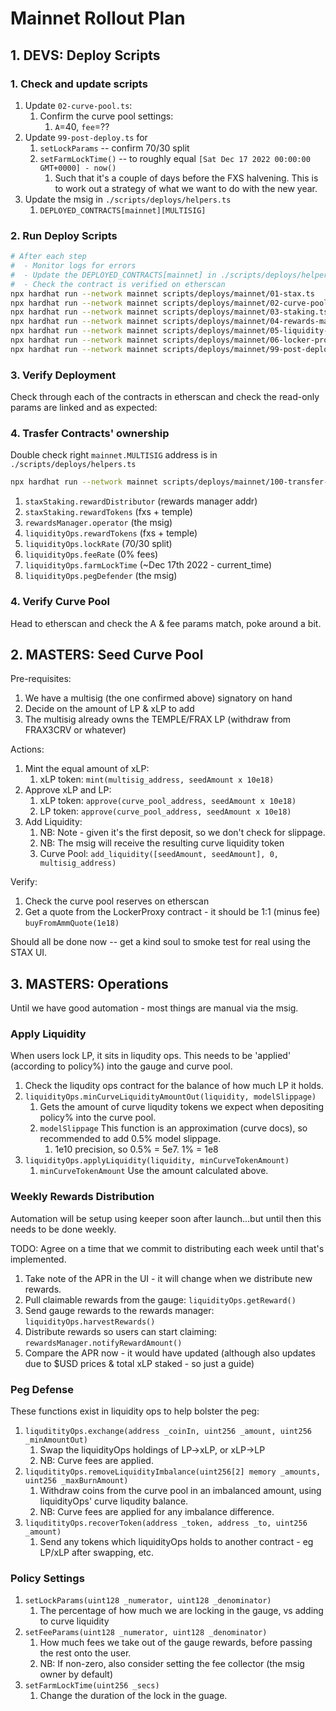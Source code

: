 # Mainnet Rollout Plan

## 1. DEVS: Deploy Scripts

### 1. Check and update scripts

1. Update `02-curve-pool.ts`:
    1. Confirm the curve pool settings:
        1. `A`=40, `fee`=??
1. Update `99-post-deploy.ts` for
    1. `setLockParams` -- confirm 70/30 split
    1. `setFarmLockTime()` -- to roughly equal `[Sat Dec 17 2022 00:00:00 GMT+0000] - now()`
        1. Such that it's a couple of days before the FXS halvening. This is to work out a strategy of what we want to do with the new year.
1. Update the msig in `./scripts/deploys/helpers.ts`
    1. `DEPLOYED_CONTRACTS[mainnet][MULTISIG]`

### 2. Run Deploy Scripts

```bash
# After each step
#  - Monitor logs for errors
#  - Update the DEPLOYED_CONTRACTS[mainnet] in ./scripts/deploys/helpers.ts
#  - Check the contract is verified on etherscan
npx hardhat run --network mainnet scripts/deploys/mainnet/01-stax.ts
npx hardhat run --network mainnet scripts/deploys/mainnet/02-curve-pool.ts
npx hardhat run --network mainnet scripts/deploys/mainnet/03-staking.ts
npx hardhat run --network mainnet scripts/deploys/mainnet/04-rewards-manager.ts
npx hardhat run --network mainnet scripts/deploys/mainnet/05-liquidity-ops.ts
npx hardhat run --network mainnet scripts/deploys/mainnet/06-locker-proxy.ts
npx hardhat run --network mainnet scripts/deploys/mainnet/99-post-deploy.ts
```

### 3. Verify Deployment

Check through each of the contracts in etherscan and check the read-only params are linked and as expected:

### 4. Trasfer Contracts' ownership

Double check right `mainnet.MULTISIG` address is in `./scripts/deploys/helpers.ts`

```bash
npx hardhat run --network mainnet scripts/deploys/mainnet/100-transfer-ownership.ts
```

1. `staxStaking.rewardDistributor` (rewards manager addr)
1. `staxStaking.rewardTokens` (fxs + temple)
1. `rewardsManager.operator` (the msig)
1. `liquidityOps.rewardTokens` (fxs + temple)
1. `liquidityOps.lockRate` (70/30 split)
1. `liquidityOps.feeRate` (0% fees)
1. `liquidityOps.farmLockTime` (~Dec 17th 2022 - current_time)
1. `liquidityOps.pegDefender` (the msig)

### 4. Verify Curve Pool

Head to etherscan and check the A & fee params match, poke around a bit.


## 2. MASTERS: Seed Curve Pool

Pre-requisites:

1. We have a multisig (the one confirmed above) signatory on hand
1. Decide on the amount of LP & xLP to add
1. The multisig already owns the TEMPLE/FRAX LP (withdraw from FRAX3CRV or whatever)

Actions:

1. Mint the equal amount of xLP:
    1. xLP token: `mint(multisig_address, seedAmount x 10e18)`
1. Approve xLP and LP:
    1. xLP token: `approve(curve_pool_address, seedAmount x 10e18)`
    1. LP token: `approve(curve_pool_address, seedAmount x 10e18)`
1. Add Liquidity:
    1. NB: Note - given it's the first deposit, so we don't check for slippage. 
    1. NB: The msig will receive the resulting curve liquidity token
    1. Curve Pool: `add_liquidity([seedAmount, seedAmount], 0, multisig_address)`

Verify:

1. Check the curve pool reserves on etherscan
1. Get a quote from the LockerProxy contract - it should be 1:1 (minus fee) `buyFromAmmQuote(1e18)`

Should all be done now -- get a kind soul to smoke test for real using the STAX UI.

## 3. MASTERS: Operations

Until we have good automation - most things are manual via the msig.

### Apply Liquidity

When users lock LP, it sits in liqudity ops. This needs to be 'applied' (according to policy%) into the gauge and curve pool.

1. Check the liqudity ops contract for the balance of how much LP it holds.
1. `liquidityOps.minCurveLiquidityAmountOut(liquidity, modelSlippage)`
    1. Gets the amount of curve liqudity tokens we expect when depositing policy% into the curve pool.
    1. `modelSlippage` This function is an approximation (curve docs), so recommended to add 0.5% model slippage.
        1. 1e10 precision, so 0.5% = 5e7. 1% = 1e8
1. `liquidityOps.applyLiquidity(liquidity, minCurveTokenAmount)`
    1. `minCurveTokenAmount` Use the amount calculated above.

### Weekly Rewards Distribution

Automation will be setup using keeper soon after launch...but until then this needs to be done weekly.

TODO: Agree on a time that we commit to distributing each week until that's implemented.

1. Take note of the APR in the UI - it will change when we distribute new rewards.
1. Pull claimable rewards from the gauge: `liquidityOps.getReward()`
1. Send gauge rewards to the rewards manager: `liquidityOps.harvestRewards()`
1. Distribute rewards so users can start claiming: `rewardsManager.notifyRewardAmount()`
1. Compare the APR now - it would have updated (although also updates due to $USD prices & total xLP staked - so just a guide)

### Peg Defense

These functions exist in liquidity ops to help bolster the peg:

1. `liquditityOps.exchange(address _coinIn, uint256 _amount, uint256 _minAmountOut)`
    1. Swap the liquidityOps holdings of LP->xLP, or xLP->LP
    1. NB: Curve fees are applied.
1. `liquditityOps.removeLiquidityImbalance(uint256[2] memory _amounts, uint256 _maxBurnAmount)`
    1. Withdraw coins from the curve pool in an imbalanced amount, using liquidityOps' curve liqudity balance.
    1. NB: Curve fees are applied for any imbalance difference.
1. `liquditityOps.recoverToken(address _token, address _to, uint256 _amount)`
    1. Send any tokens which liquidityOps holds to another contract - eg LP/xLP after swapping, etc.

### Policy Settings

1. `setLockParams(uint128 _numerator, uint128 _denominator)`
    1. The percentage of how much we are locking in the gauge, vs adding to curve liquidity
1. `setFeeParams(uint128 _numerator, uint128 _denominator)`
    1. How much fees we take out of the gauge rewards, before passing the rest onto the user.
    1. NB: If non-zero, also consider setting the fee collector (the msig owner by default)
1. `setFarmLockTime(uint256 _secs)`
    1. Change the duration of the lock in the guage.

